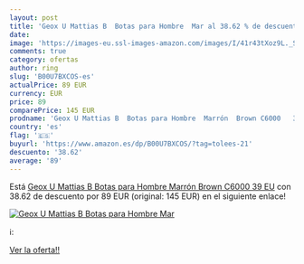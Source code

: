 ```yaml
---
layout: post
title: 'Geox U Mattias B  Botas para Hombre  Mar al 38.62 % de descuento'
date: 
image: 'https://images-eu.ssl-images-amazon.com/images/I/41r43tXoz9L._SL200_.jpg'
comments: true
category: ofertas
author: ring
slug: 'B00U7BXCOS-es'
actualPrice: 89 EUR
currency: EUR
price: 89
comparePrice: 145 EUR
prodname: 'Geox U Mattias B  Botas para Hombre  Marrón  Brown C6000   39 EU'
country: 'es'
flag: '🇪🇸'
buyurl: 'https://www.amazon.es/dp/B00U7BXCOS/?tag=tolees-21'
descuento: '38.62'
average: '89'
---
```


Está [Geox U Mattias B  Botas para Hombre  Marrón  Brown C6000   39 EU](https://www.amazon.es/dp/B00U7BXCOS/?tag=tolees-21) con 38.62 de descuento por 89 EUR (original: 145 EUR) en el siguiente enlace!

[![Geox U Mattias B  Botas para Hombre  Mar](https://images-eu.ssl-images-amazon.com/images/I/41r43tXoz9L._SL200_.jpg)](https://www.amazon.es/dp/B00U7BXCOS/?tag=tolees-21)

ℹ️:


[Ver la oferta!!](https://www.amazon.es/dp/B00U7BXCOS/?tag=tolees-21)
